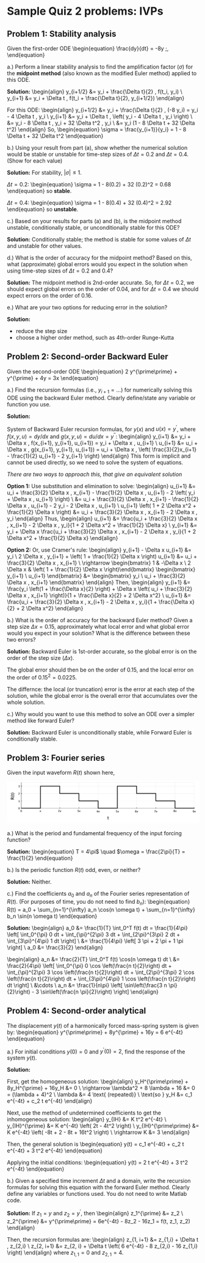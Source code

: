 # Sample Quiz 2 problems: IVPs

## Problem 1: Stability analysis

Given the first-order ODE
\begin{equation}
\frac{dy}{dt} = -8y \;,
\end{equation}

a.) Perform a linear stability analysis to find the amplification factor ($\sigma$) for the **midpoint method** (also known as the modified Euler method) applied to this ODE.

**Solution:**
\begin{align}
y_{i+1/2} &= y_i + \frac{\Delta t}{2} \, f(t_i, y_i) \\
y_{i+1} &= y_i + \Delta t \, f(t_i + \frac{\Delta t}{2}, y_{i+1/2})
\end{align}

For this ODE:
\begin{align}
y_{i+1/2} &= y_i + \frac{\Delta t}{2} \, (-8 y_i) = y_i - 4 \Delta t \, y_i \\
y_{i+1} &= y_i + \Delta t \, \left( y_i - 4 \Delta t \, y_i \right) \\
&= y_i - 8 \Delta t \, y_i + 32 \Delta t^2 \, y_i \\
&= y_i (1 - 8 \Delta t + 32 \Delta t^2)
\end{align}
So, 
\begin{equation}
\sigma = \frac{y_{i+1}}{y_i} = 1 - 8 \Delta t + 32 \Delta t^2
\end{equation}

b.) Using your result from part (a), show whether the numerical solution would be stable or unstable for time-step sizes of $\Delta t = 0.2$ and $\Delta t = 0.4$. (Show for each value)

**Solution:** For stability, $|\sigma| \leq 1$.

$\Delta t = 0.2$:
\begin{equation}
\sigma = 1 - 8(0.2) + 32 (0.2)^2 = 0.68
\end{equation}
so **stable**.

$\Delta t = 0.4$:
\begin{equation}
\sigma = 1 - 8(0.4) + 32 (0.4)^2 = 2.92
\end{equation}
so **unstable**.

c.) Based on your results for parts (a) and (b), is the midpoint method unstable, conditionally stable, or unconditionally stable for this ODE?

**Solution:** Conditionally stable; the method is stable for some values of $\Delta t$ and unstable for other values.

d.) What is the order of accuracy for the midpoint method? Based on this, what (approximate) global errors would you expect in the solution when using time-step sizes of $\Delta t = 0.2$ and 0.4?

**Solution:** The midpoint method is 2nd-order accurate. So, for $\Delta t = 0.2$, we should expect global errors on the order of 0.04, and for $\Delta t = 0.4$ we should expect errors on the order of 0.16.

e.) What are your two options for reducing error in the solution?

**Solution:**

  - reduce the step size
  - choose a higher order method, such as 4th-order Runge-Kutta

## Problem 2: Second-order Backward Euler

Given the second-order ODE
\begin{equation}
2 y^{\prime\prime} + y^{\prime} + 4y = 3x
\end{equation}

a.) Find the recursion formulas (i.e., $y_{i+1} = \ldots$) for numerically solving this ODE using the backward Euler method. Clearly define/state any variable or function you use.

**Solution:**

System of Backward Euler recursion formulas, for $y(x)$ and $u(x) = y^{\prime}$, where $f(x,y,u) = dy/dx$ and $g(x,y,u) = du/dx = y^{\prime\prime}$:
\begin{align}
y_{i+1} &= y_i + \Delta x \, f(x_{i+1}, y_{i+1}, u_{i+1}) = y_i + \Delta x \, u_{i+1} \\
u_{i+1} &= u_i + \Delta x \, g(x_{i+1}, y_{i+1}, u_{i+1}) = u_i + \Delta x \, \left( \frac{3}{2}x_{i+1} - \frac{1}{2} u_{i+1} - 2 y_{i+1} \right)
\end{align}
This form is implicit and cannot be used directly, so we need to solve the system of equations.

*There are two ways to approach this, that give an equivalent solution*

**Option 1:** Use substitution and elimination to solve:
\begin{align}
u_{i+1} &= u_i + \frac{3}{2} \Delta x \, x_{i+1} - \frac{1}{2} \Delta x \, u_{i+1} - 2 \left( y_i + \Delta x \, u_{i+1} \right) \\
&= u_i + \frac{3}{2} \Delta x \, x_{i+1} - \frac{1}{2} \Delta x \, u_{i+1} - 2 y_i - 2 \Delta x \, u_{i+1} \\
u_{i+1} \left( 1 + 2 \Delta x^2 + \frac{1}{2} \Delta x \right) &= u_i + \frac{3}{2} \Delta x \, x_{i+1} - 2 \Delta x \, y_i
\end{align}
Thus,
\begin{align}
u_{i+1} &= \frac{u_i + \frac{3}{2} \Delta x \, x_{i+1} - 2 \Delta x \, y_i}{1 + 2 \Delta x^2 + \frac{1}{2} \Delta x} \\
y_{i+1} &= y_i + \Delta x \frac{u_i + \frac{3}{2} \Delta x \, x_{i+1} - 2 \Delta x \, y_i}{1 + 2 \Delta x^2 + \frac{1}{2} \Delta x}
\end{align}

**Option 2:** Or, use Cramer's rule:
\begin{align}
y_{i+1} - \Delta x u_{i+1} &= y_i \\
2 \Delta x \, y_{i+1} + \left( 1 + \frac{1}{2} \Delta x \right) u_{i+1} &= u_i + \frac{3}{2} \Delta x \, x_{i+1} \\
\rightarrow \begin{bmatrix} 1 & -\Delta x \\ 2 \Delta x & \left( 1 + \frac{1}{2} \Delta x \right)\end{bmatrix} \begin{bmatrix} y_{i+1} \\ u_{i+1} \end{bmatrix} &= 
\begin{bmatrix} y_i \\ u_i + \frac{3}{2} \Delta x \, x_{i+1} \end{bmatrix}
\end{align}
Then,
\begin{align}
y_{i+1} &= \frac{y_i \left(1 + \frac{\Delta x}{2} \right) + \Delta x \left( u_i + \frac{3}{2} \Delta x \, x_{i+1} \right)}{1 + \frac{\Delta x}{2} + 2 \Delta x^2} \\
u_{i+1} &= \frac{u_i + \frac{3}{2} \Delta x \, x_{i+1} - 2 \Delta x \, y_i}{1 + \frac{\Delta x}{2} + 2 \Delta x^2}
\end{align}


b.) What is the order of accuracy for the backward Euler method? Given a step size $\Delta x = 0.15$, approximately what local error and what global error would you expect in your solution? What is the difference between these two errors?

**Solution:**  Backward Euler is 1st-order accurate, so the global error is on the order of the step size ($\Delta x$).

The global error should then be on the order of 0.15, and the local error on the order of $0.15^2 = 0.0225$.

The differnce: the local (or truncation) error is the error at each step of the solution, while the global error is the overall error that accumulates over the whole solution.

c.) Why would you want to use this method to solve an ODE over a simpler method like forward Euler?

**Solution:** Backward Euler is unconditionally stable, while Forward Euler is conditionally stable.

## Problem 3: Fourier series

Given the input waveform $R(t)$ shown here,

![Increasing square wave form](../images/wave.png "Waveform")

a.) What is the period and fundamental frequency of the input forcing function?

**Solution:** 
\begin{equation}
T = 4\pi$ \quad $\omega = \frac{2\pi}{T} = \frac{1}{2}
\end{equation}

b.) Is the periodic function $R(t)$ odd, even, or neither?

**Solution:** Neither.

c.) Find the coefficients $a_0$ and $a_n$ of the Fourier series representation of $R(t)$. (For purposes of time, you do not need to find $b_n$):
\begin{equation}
R(t) = a_0 + \sum_{n=1}^{\infty} a_n \cos(n \omega t) + \sum_{n=1}^{\infty} b_n \sin(n \omega t) 
\end{equation}

**Solution:**
\begin{align}
a_0 &= \frac{1}{T} \int_0^T f(t) dt = \frac{1}{4\pi} \left[ \int_0^{\pi} 0 dt + \int_{\pi}^{2\pi} 3 dt + \int_{2\pi}^{3\pi} 2 dt + \int_{3\pi}^{4\pi} 1 dt  \right] \\
&= \frac{1}{4\pi} \left[ 3 \pi + 2 \pi + 1 \pi \right] \\
a_0 &= \frac{3}{2}
\end{align}

\begin{align}
a_n &= \frac{2}{T} \int_0^T f(t) \cos(n \omega t) dt \\
&= \frac{2}{4\pi} \left[ \int_0^{\pi} 0 \cos \left(\frac{n t}{2}\right) dt + \int_{\pi}^{2\pi} 3 \cos \left(\frac{n t}{2}\right) dt + \int_{2\pi}^{3\pi} 2 \cos \left(\frac{n t}{2}\right) dt + \int_{3\pi}^{4\pi} 1 \cos \left(\frac{n t}{2}\right) dt  \right] \\
&\cdots \\
a_n &= \frac{1}{n\pi} \left[ \sin\left(\frac{3 n \pi}{2}\right) - 3 \sin\left(\frac{n \pi}{2}\right) \right]
\end{align}


## Problem 4: Second-order analytical

The displacement $y(t)$ of a harmonically forced mass-spring system is given by:
\begin{equation}
y^{\prime\prime} + 8y^{\prime} + 16y = 6 e^{-4t}
\end{equation}

a.) For initial conditions $y(0)=0$ and $y^{\prime}(0) = 2$, find the response of the system $y(t)$.

**Solution:**

First, get the homogeneous solution:
\begin{align}
y_H^{\prime\prime} + 8y_H^{\prime} + 16y_H &= 0 \\
\rightarrow \lambda^2 + 8 \lambda + 16 &= 0 = (\lambda + 4)^2 \\
\lambda &= 4 \text{ (repeated)} \\
\text{so } y_H &= c_1 e^{-4t} + c_2 t e^{-4t}
\end{align}

Next, use the method of undetermined coefficients to get the inhomogeneous solution:
\begin{align}
y_{IH} &= K t^2 e^{-4t} \\
y_{IH}^{\prime} &= K e^{-4t} \left( 2t - 4t^2 \right) \\
y_{IH}^{\prime\prime} &= K e^{-4t} \left( -8t + 2 - 8t + 16t^2 \right) \\
\rightarrow K &= 3 
\end{align}

Then, the general solution is
\begin{equation}
y(t) = c_1 e^{-4t} + c_2 t e^{-4t} + 3 t^2 e^{-4t}
\end{equation}

Applying the initial conditions:
\begin{equation}
y(t) = 2 t e^{-4t} + 3 t^2 e^{-4t}
\end{equation}

b.) Given a specified time increment $\Delta t$ and a domain, write the recursion formulas for solving this equation with the forward Euler method. Clearly define any variables or functions used. You do not need to write Matlab code.

**Solution:** If $z_1 = y$ and $z_2 = y^{\prime}$, then
\begin{align}
z_1^{\prime} &= z_2 \\
z_2^{\prime} &= y^{\prime\prime} = 6e^{-4t} - 8z_2 - 16z_1 = f(t, z_1, z_2)
\end{align}

Then, the recursion formulas are:
\begin{align}
z_{1, i+1} &= z_{1,i} + \Delta t \, z_{2,i} \\
z_{2, i+1} &= z_{2, i} + \Delta t \left( 6 e^{-4t} - 8 z_{2,i} - 16 z_{1,i} \right)
\end{align}
where $z_{1,1} = 0$ and $z_{2,1} = 4$.
